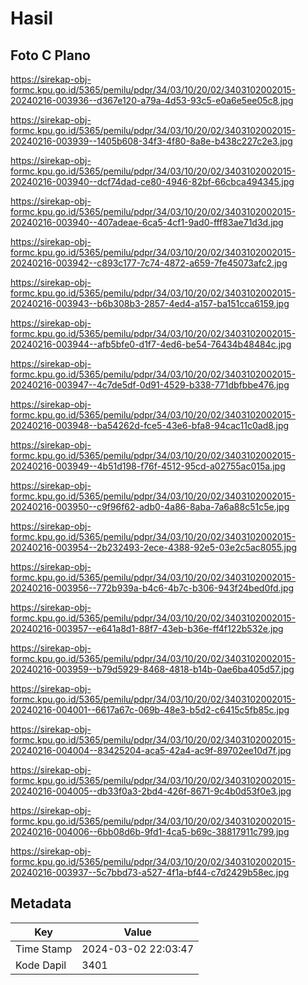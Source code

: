# Hasil

## Foto C Plano

https://sirekap-obj-formc.kpu.go.id/5365/pemilu/pdpr/34/03/10/20/02/3403102002015-20240216-003936--d367e120-a79a-4d53-93c5-e0a6e5ee05c8.jpg

https://sirekap-obj-formc.kpu.go.id/5365/pemilu/pdpr/34/03/10/20/02/3403102002015-20240216-003939--1405b608-34f3-4f80-8a8e-b438c227c2e3.jpg

https://sirekap-obj-formc.kpu.go.id/5365/pemilu/pdpr/34/03/10/20/02/3403102002015-20240216-003940--dcf74dad-ce80-4946-82bf-66cbca494345.jpg

https://sirekap-obj-formc.kpu.go.id/5365/pemilu/pdpr/34/03/10/20/02/3403102002015-20240216-003940--407adeae-6ca5-4cf1-9ad0-fff83ae71d3d.jpg

https://sirekap-obj-formc.kpu.go.id/5365/pemilu/pdpr/34/03/10/20/02/3403102002015-20240216-003942--c893c177-7c74-4872-a659-7fe45073afc2.jpg

https://sirekap-obj-formc.kpu.go.id/5365/pemilu/pdpr/34/03/10/20/02/3403102002015-20240216-003943--b6b308b3-2857-4ed4-a157-ba151cca6159.jpg

https://sirekap-obj-formc.kpu.go.id/5365/pemilu/pdpr/34/03/10/20/02/3403102002015-20240216-003944--afb5bfe0-d1f7-4ed6-be54-76434b48484c.jpg

https://sirekap-obj-formc.kpu.go.id/5365/pemilu/pdpr/34/03/10/20/02/3403102002015-20240216-003947--4c7de5df-0d91-4529-b338-771dbfbbe476.jpg

https://sirekap-obj-formc.kpu.go.id/5365/pemilu/pdpr/34/03/10/20/02/3403102002015-20240216-003948--ba54262d-fce5-43e6-bfa8-94cac11c0ad8.jpg

https://sirekap-obj-formc.kpu.go.id/5365/pemilu/pdpr/34/03/10/20/02/3403102002015-20240216-003949--4b51d198-f76f-4512-95cd-a02755ac015a.jpg

https://sirekap-obj-formc.kpu.go.id/5365/pemilu/pdpr/34/03/10/20/02/3403102002015-20240216-003950--c9f96f62-adb0-4a86-8aba-7a6a88c51c5e.jpg

https://sirekap-obj-formc.kpu.go.id/5365/pemilu/pdpr/34/03/10/20/02/3403102002015-20240216-003954--2b232493-2ece-4388-92e5-03e2c5ac8055.jpg

https://sirekap-obj-formc.kpu.go.id/5365/pemilu/pdpr/34/03/10/20/02/3403102002015-20240216-003956--772b939a-b4c6-4b7c-b306-943f24bed0fd.jpg

https://sirekap-obj-formc.kpu.go.id/5365/pemilu/pdpr/34/03/10/20/02/3403102002015-20240216-003957--e641a8d1-88f7-43eb-b36e-ff4f122b532e.jpg

https://sirekap-obj-formc.kpu.go.id/5365/pemilu/pdpr/34/03/10/20/02/3403102002015-20240216-003959--b79d5929-8468-4818-b14b-0ae6ba405d57.jpg

https://sirekap-obj-formc.kpu.go.id/5365/pemilu/pdpr/34/03/10/20/02/3403102002015-20240216-004001--6617a67c-069b-48e3-b5d2-c6415c5fb85c.jpg

https://sirekap-obj-formc.kpu.go.id/5365/pemilu/pdpr/34/03/10/20/02/3403102002015-20240216-004004--83425204-aca5-42a4-ac9f-89702ee10d7f.jpg

https://sirekap-obj-formc.kpu.go.id/5365/pemilu/pdpr/34/03/10/20/02/3403102002015-20240216-004005--db33f0a3-2bd4-426f-8671-9c4b0d53f0e3.jpg

https://sirekap-obj-formc.kpu.go.id/5365/pemilu/pdpr/34/03/10/20/02/3403102002015-20240216-004006--6bb08d6b-9fd1-4ca5-b69c-38817911c799.jpg

https://sirekap-obj-formc.kpu.go.id/5365/pemilu/pdpr/34/03/10/20/02/3403102002015-20240216-003937--5c7bbd73-a527-4f1a-bf44-c7d2429b58ec.jpg


## Metadata

| Key        | Value               |
| ---------- | ------------------- |
| Time Stamp | 2024-03-02 22:03:47 |
| Kode Dapil | 3401                |



